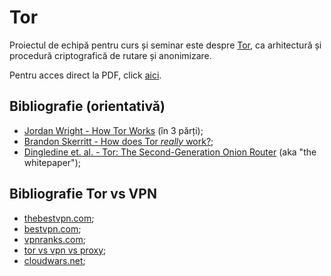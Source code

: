 # Tor

Proiectul de echipă pentru curs și seminar este despre [Tor](https://www.torproject.org/index.html.en), ca arhitectură și procedură criptografică de rutare și anonimizare.

Pentru acces direct la PDF, click [aici](https://gitlab.com/adimanea/sla/blob/master/2-secret/tor/latex/tor.pdf).

## Bibliografie (orientativă)
- [Jordan Wright - How Tor Works](https://jordan-wright.com/blog/2015/02/28/how-tor-works-part-one/) (în 3 părți);
- [Brandon Skerritt - How does Tor *really* work?](https://hackernoon.com/how-does-tor-really-work-c3242844e11f);
- [Dingledine et. al. - Tor: The Second-Generation Onion Router](https://hackernoon.com/how-does-tor-really-work-c3242844e11f) (aka "the whitepaper");

## Bibliografie Tor vs VPN
- [thebestvpn.com](https://thebestvpn.com/tor-vs-vpn/);
- [bestvpn.com](https://www.bestvpn.com/guides/tor-vs-vpn/);
- [vpnranks.com](https://www.vpnranks.com/tor-vs-vpn/);
- [tor vs vpn vs proxy](https://www.privateinternetaccess.com/pages/tor-vpn-proxy);
- [cloudwars.net](https://www.cloudwards.net/vpn-vs-proxy-vs-tor/);
